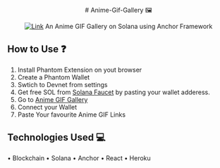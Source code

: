 <div align="center">
# Anime-Gif-Gallery 🖼

  [![Link](https://img.shields.io/badge/Website-Link-yellow)](https://anime-gif-gallery.herokuapp.com/)
  An Anime GIF Gallery on Solana using Anchor Framework
</div>

## How to Use ❓

  1. Install Phantom Extension on yout browser
  2. Create a Phantom Wallet
  3. Swtich to Devnet from settings
  4. Get free SOL from [Solana Faucet](https://solfaucet.com/) by pasting your wallet adderess.
  5. Go to [Anime GIF Gallery](https://anime-gif-gallery.herokuapp.com/)
  6. Connect your Wallet
  7. Paste Your favourite Anime GIF Links 

## Technologies Used 💻

  • Blockchain
  • Solana
  • Anchor
  • React
  • Heroku

